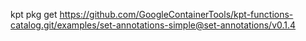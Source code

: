 

kpt pkg get https://github.com/GoogleContainerTools/kpt-functions-catalog.git/examples/set-annotations-simple@set-annotations/v0.1.4